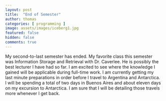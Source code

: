 ```yaml
---
layout: post
title:  "End of Semester"
author: thomas
categories: [ programming ]
image: assets/images/iceberg1.jpg
featured: false
hidden: false
comments: true
---
```

My second-to-last semester has ended. My favorite class this semester was Information Storage and Retrieval with Dr. Caverlee. He is possibly the best lecturer I have had so far. I am excited to see where the knowledge I gained will be applicable during full-time work.
I am currently getting my last minute preparations in order before I travel to Argentina and Antarctica. I will be spending a total of two days in Buenos Aires and about eleven days on my excursion to Antarctica. I am sure that I will be detailing those travels more whenever I get back.

